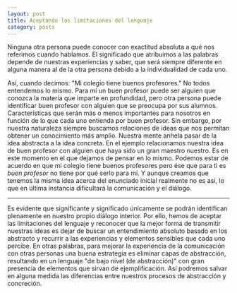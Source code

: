 ```yaml
---
layout: post
title: Aceptando las limitaciones del lenguaje
category: posts
---
```


Ninguna otra persona puede conocer con exactitud absoluta a qué nos referimos cuando hablamos. El significado que atribuimos a las palabras depende de nuestras experiencias y saber, que será siempre diferente en alguna manera al de la otra persona debido a la individualidad de cada uno.

Así, cuando decimos: "Mi colegio tiene buenos profesores." No todos entendemos lo mismo. Para mí un buen profesor puede ser alguien que conozca la materia que imparte en profundidad, pero otra persona puede identificar buen profesor con alguien que se preocupa por sus alumnos. Características que serán más o menos importantes para nosotros en función de lo que cada uno entienda por buen profesor. 
Sin embargo, por nuestra naturaleza siempre buscamos relaciones de ideas que nos permitan obtener un conocimiento más amplio. Nuestra mente anhela pasar de la idea abstracta a la idea concreta. En el ejemplo relacionamos nuestra idea de buen profesor con alguien que haya sido un gran maestro nuestro.
Es en este momento en el que dejamos de pensar en lo mismo. Podemos estar de acuerdo en que mi colegio tiene buenos profesores pero ése que para ti es *buen profesor* no tiene por qué serlo para mí. Y aunque creamos que tenemos la misma idea acerca del enunciado inicial realmente no es así, lo que en última instancia dificultará la comunicación y el diálogo.

---

Es evidente que significante y significado únicamente se podrán identifican plenamente en nuestro propio diálogo interior. Por ello, hemos de aceptar las limitaciones del lenguaje y reconocer que la mejor forma de transmitir nuestras ideas es dejar de buscar un entendimiento absoluto basado en los abstracto y recurrir a las experiencias y elementos sensibles que cada uno percibe. En otras palabras, para mejorar la experiencia de la comunicación con otras personas una buena estrategia es eliminar capas de abstracción, resultando en un lenguaje "de bajo nivel (de abstracción)" con gran presencia de elementos que sirvan de ejemplificación. Así podremos salvar en alguna medida las diferencias entre nuestros procesos de abstracción y concreción.
